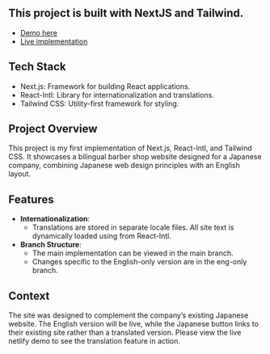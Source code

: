## This project is built with NextJS and Tailwind. 
- [Demo here](https://jw-barbershop.netlify.app)
- [Live implementation](http://jw-bb.com/en/)

## Tech Stack
- Next.js: Framework for building React applications.
- React-Intl: Library for internationalization and translations.
- Tailwind CSS: Utility-first framework for styling.

## Project Overview
This project is my first implementation of Next.js, React-Intl, and Tailwind CSS. It showcases a bilingual barber shop website designed for a Japanese company, combining Japanese web design principles with an English layout.

## Features
- **Internationalization**:
  - Translations are stored in separate locale files. All site text is dynamically loaded using <FormattedMessage> from React-Intl.
- **Branch Structure**:
  - The main implementation can be viewed in the main branch.
  - Changes specific to the English-only version are in the eng-only branch.

## Context
The site was designed to complement the company’s existing Japanese website. The English version will be live, while the Japanese button links to their existing site rather than a translated version. Please view the live netlify demo to see the translation feature in action.
